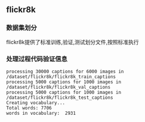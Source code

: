 ## flickr8k

### 数据集划分

flickr8k提供了标准训练,验证,测试划分文件,按照标准执行

### 处理过程代码验证信息
```
processing 30000 captions for 6000 images in /dataset/flickr8k/flickr8k_train_captions
processing 5000 captions for 1000 images in /dataset/flickr8k/flickr8k_val_captions
processing 5000 captions for 1000 images in /dataset/flickr8k/flickr8k_test_captions
Creating vocabulary...
Total words: 7706
words in vocabulary:  2931
```
